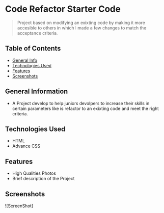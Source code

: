 # Code Refactor Starter Code
>Project based on modifying an exixting code  by making it more accesible to others in which I made a few changes to  match the acceptance criteria.

## Table of Contents 
* [General Info](#general-information)
* [Technologies Used](#technologies-used)
* [Features](#features)
* [Screenshots](#screenshots)

## General Information
- A Project develop to help juniors devolpers to increase their skills in certain parameters like is refactor to an  exixting code and meet the right criteria.

## Technologies Used
- HTML
- Advance CSS

## Features
- High Qualities Photos 
- Brief description of the Project

## Screenshots
![ScreenShot] 

